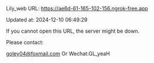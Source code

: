 Lily_web URL: https://ae6d-61-165-102-156.ngrok-free.app

Updated at: 2024-12-10 06:49:29

If you cannot open this URL, the server might be down.

Please contact: 

goley04@foxmail.com Or Wechat:GL_yeaH